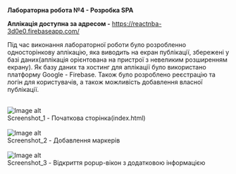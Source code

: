 <b> Лабораторна робота №4 - Розробка SPA
 
 Аплікація доступна за адресом -</b> https://reactnba-3d0e0.firebaseapp.com/
 
  Під час виконання лабораторної роботи було розробленно односторінкову аплікацію, яка виводить на екран публікації, збережені у базі даних(аплікація орієнтована на пристрої з невеликим розширенням екрану). Як базу даних та хостинг для аплікації було використано платформу Google - Firebase. Також було розроблено реєстрацію та логін для користувачів, а також можливість добавлення власної публікації.<br><br>
  
 ![Image alt](https://github.com/Valientin/Kurzhiy_KPP_lab_3/raw/master/screen/screen1.PNG)<br>
 Screenshot_1 - Початкова сторінка(index.html)<br><br>
 ![Image alt](https://github.com/Valientin/Kurzhiy_KPP_lab_1/raw/master/screen/screen2.PNG)<br>
 Screenshot_2 - Добавлення маркерів<br><br>
 ![Image alt](https://github.com/Valientin/Kurzhiy_KPP_lab_1/raw/master/screen/screen3.PNG)<br>
 Screenshot_3 - Відкриття popup-вікон з додатковою інформацією<br>
 
